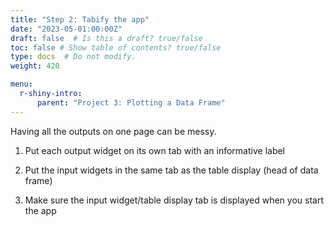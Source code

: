 ```yaml
---
title: "Step 2: Tabify the app"
date: "2023-05-01:00:00Z"
draft: false  # Is this a draft? true/false
toc: false # Show table of contents? true/false
type: docs  # Do not modify.
weight: 420

menu:
  r-shiny-intro:
      parent: "Project 3: Plotting a Data Frame"
---
```


Having all the outputs on one page can be messy.

1. Put each output widget on its own tab with an informative label

2. Put the input widgets in the same tab as the table display (head of data frame)

3. Make sure the input widget/table display tab is displayed when you start the app